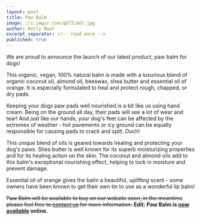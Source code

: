```yaml
---
layout: post
title: Paw Balm
image: //i.imgur.com/qOlTLkUl.jpg
author: Holly Mash
excerpt_separator: <!-- read more -->
published: true
---
```

We are proud to announce the launch of our latest product, paw balm for dogs!

This organic, vegan, 100% natural balm is made with a luxurious blend of organic coconut oil, almond oil, beeswax, shea butter and essential oil of orange. It is especially formulated to heal and protect rough, chapped, or dry pads.

<!-- read more -->

Keeping your dogs paw pads well nourished is a bit like us using hand cream. Being on the ground all day, their pads will see a lot of wear and tear! And just like our hands, your dog's feet can be affected by the extremes of weather - hot pavements or icy ground can be equally responsible for causing pads to crack and split. Ouch!

This unique blend of oils is geared towards healing and protecting your dog's paws. Shea butter is well known for its superb moisturizing properties and for its healing action on the skin. The coconut and almond oils add to this balm's exceptional nourishing effect, helping to lock in moisture and prevent damage.

Essential oil of orange gives the balm a beautiful, uplifting scent - some owners have been known to get their own tin to use as a wonderful lip balm!

~~Paw Balm will be available to buy on our website soon, in the meantime please feel free to [contact us](/contact/) for more information.~~ **Edit: Paw Balm is [now available](/products/balms/) online.**
